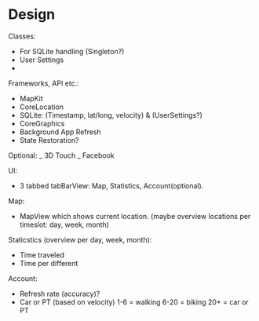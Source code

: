 # Design

Classes: 

- For SQLite handling (Singleton?)
- User Settings
- 

Frameworks, API etc.:

- MapKit
- CoreLocation
- SQLite: (Timestamp, lat/long, velocity) & (UserSettings?)
- CoreGraphics
- Background App Refresh
- State Restoration?

Optional:
_ 3D Touch
_ Facebook

UI:

- 3 tabbed tabBarView: Map, Statistics, Account(optional).

Map: 
- MapView which shows current location. (maybe overview locations per timeslot: day, week, month)

Staticstics (overview per day, week, month): 
- Time traveled
- Time per different 

Account:
- Refresh rate (accuracy)?
- Car or PT (based on velocity) 1-6 = walking 6-20 = biking 20+ = car or PT




